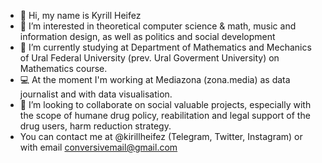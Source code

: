 - 👋 Hi, my name is Kyrill Heifez
- 👀 I’m interested in theoretical computer science & math, music and information design, as well as politics and social development
- 🌱 I’m currently studying at Department of Mathematics and Mechanics 
  of Ural Federal University (prev. Ural Goverment University) on Mathematics course.
- 💻 At the moment I'm working at Mediazona (zona.media) as data journalist and with data visualisation.
- 🖤 I’m looking to collaborate on social valuable projects, especially with the scope of humane drug policy, 
reabilitation and legal support of the drug users, harm reduction strategy.
- You can contact me at @kirillheifez (Telegram, Twitter, Instagram) or with email conversivemail@gmail.com
